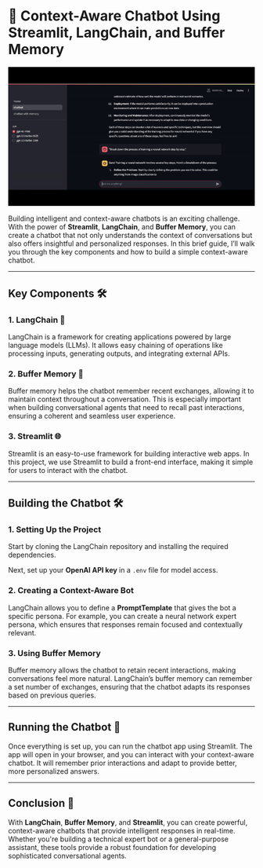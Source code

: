 # 🤖 Context-Aware Chatbot Using Streamlit, LangChain, and Buffer Memory
![LangChain](LangChain.gif)

Building intelligent and context-aware chatbots is an exciting challenge. With the power of **Streamlit**, **LangChain**, and **Buffer Memory**, you can create a chatbot that not only understands the context of conversations but also offers insightful and personalized responses. In this brief guide, I’ll walk you through the key components and how to build a simple context-aware chatbot.

---

## Key Components 🛠️

### 1. **LangChain** 🧩
LangChain is a framework for creating applications powered by large language models (LLMs). It allows easy chaining of operations like processing inputs, generating outputs, and integrating external APIs.

### 2. **Buffer Memory** 🧠
Buffer memory helps the chatbot remember recent exchanges, allowing it to maintain context throughout a conversation. This is especially important when building conversational agents that need to recall past interactions, ensuring a coherent and seamless user experience.

### 3. **Streamlit** 🌐
Streamlit is an easy-to-use framework for building interactive web apps. In this project, we use Streamlit to build a front-end interface, making it simple for users to interact with the chatbot.

---

## Building the Chatbot 🛠️

### 1. **Setting Up the Project** 
Start by cloning the LangChain repository and installing the required dependencies.

Next, set up your **OpenAI API key** in a `.env` file for model access.

### 2. **Creating a Context-Aware Bot**  
LangChain allows you to define a **PromptTemplate** that gives the bot a specific persona. For example, you can create a neural network expert persona, which ensures that responses remain focused and contextually relevant.

### 3. **Using Buffer Memory**  
Buffer memory allows the chatbot to retain recent interactions, making conversations feel more natural. LangChain’s buffer memory can remember a set number of exchanges, ensuring that the chatbot adapts its responses based on previous queries.

---

## Running the Chatbot 🚀

Once everything is set up, you can run the chatbot app using Streamlit. The app will open in your browser, and you can interact with your context-aware chatbot. It will remember prior interactions and adapt to provide better, more personalized answers.

---

## Conclusion 🎉

With **LangChain**, **Buffer Memory**, and **Streamlit**, you can create powerful, context-aware chatbots that provide intelligent responses in real-time. Whether you're building a technical expert bot or a general-purpose assistant, these tools provide a robust foundation for developing sophisticated conversational agents.

